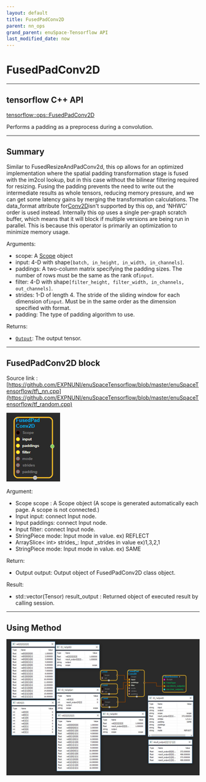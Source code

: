 ```yaml
--- 
layout: default 
title: FusedPadConv2D 
parent: nn_ops 
grand_parent: enuSpace-Tensorflow API 
last_modified_date: now 
--- 
```


# FusedPadConv2D

---

## tensorflow C++ API

[tensorflow::ops::FusedPadConv2D](https://www.tensorflow.org/api_docs/cc/class/tensorflow/ops/fused-pad-conv2-d)

Performs a padding as a preprocess during a convolution.

---

## Summary

Similar to FusedResizeAndPadConv2d, this op allows for an optimized implementation where the spatial padding transformation stage is fused with the im2col lookup, but in this case without the bilinear filtering required for resizing. Fusing the padding prevents the need to write out the intermediate results as whole tensors, reducing memory pressure, and we can get some latency gains by merging the transformation calculations. The data\_format attribute for[Conv2D](https://www.tensorflow.org/api_docs/cc/class/tensorflow/ops/conv2-d.html#classtensorflow_1_1ops_1_1_conv2_d)isn't supported by this op, and 'NHWC' order is used instead. Internally this op uses a single per-graph scratch buffer, which means that it will block if multiple versions are being run in parallel. This is because this operator is primarily an optimization to minimize memory usage.

Arguments:

* scope: A [Scope](https://www.tensorflow.org/api_docs/cc/class/tensorflow/scope.html#classtensorflow_1_1_scope) object
* input: 4-D with shape`[batch, in_height, in_width, in_channels]`.
* paddings: A two-column matrix specifying the padding sizes. The number of rows must be the same as the rank of`input`.
* filter: 4-D with shape`[filter_height, filter_width, in_channels, out_channels]`.
* strides: 1-D of length 4. The stride of the sliding window for each dimension of`input`. Must be in the same order as the dimension specified with format.
* padding: The type of padding algorithm to use.

Returns:

* [`Output`](https://www.tensorflow.org/api_docs/cc/class/tensorflow/output.html#classtensorflow_1_1_output): The output tensor.

---

## FusedPadConv2D block

Source link : [https://github.com/EXPNUNI/enuSpaceTensorflow/blob/master/enuSpaceTensorflow/tf\_nn.cpp](https://github.com/EXPNUNI/enuSpaceTensorflow/blob/master/enuSpaceTensorflow/tf_random.cpp)

![](./assets/nn-ops/FusedPadConv2D1.jpg)

Argument:

* Scope scope : A Scope object \(A scope is generated automatically each page. A scope is not connected.\)
* Input input: connect  Input node.
* Input paddings: connect  Input node.
* Input filter: connect  Input node.
* StringPiece mode: Input mode in value. ex\) REFLECT
* ArraySlice&lt; int&gt; strides\_: Input \_strides in value ex\)1,3,2,1
* StringPiece mode: Input mode in value. ex\) SAME

Return:

* Output output: Output object of FusedPadConv2D class object.

Result:

* std::vector\(Tensor\) result\_output  : Returned object of executed result by calling session.

---

## Using Method

![](./assets/nn-ops/FusedPadConv2D2.jpg)

